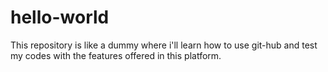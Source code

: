 # hello-world
This repository is like a dummy where i'll learn how to use git-hub and test my codes with the features offered in this platform.
